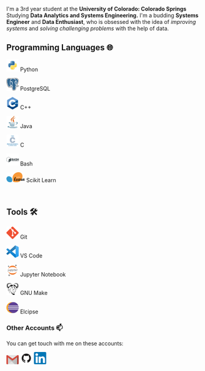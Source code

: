 I'm a 3rd year student at the **University of Colorado: Colorado Springs** Studying **Data Analytics and Systems Engineering.** 
I'm a budding **Systems Engineer** and **Data Enthusiast**, who is obsessed with the idea of *improving systems* and *solving challenging problems* with the help of data. 

## Programming Languages 🌐

[<img src="https://raw.githubusercontent.com/github/explore/80688e429a7d4ef2fca1e82350fe8e3517d3494d/topics/python/python.png" alt="python logo" width="32">](https://www.python.org/) Python

[<img src="https://raw.githubusercontent.com/Sarossilli/Sarossilli/master/img/elephant.png" alt="PostgreSQL" width="32">](https://www.postgresql.org/) PostgreSQL

[<img src="https://raw.githubusercontent.com/github/explore/80688e429a7d4ef2fca1e82350fe8e3517d3494d/topics/cpp/cpp.png" alt="cpp logo" width="32">](https://isocpp.org/) C++

[<img src="https://raw.githubusercontent.com/github/explore/80688e429a7d4ef2fca1e82350fe8e3517d3494d/topics/java/java.png" alt="java logo" width="32">](https://www.java.com/) Java

[<img src="https://raw.githubusercontent.com/github/explore/80688e429a7d4ef2fca1e82350fe8e3517d3494d/topics/c/c.png" alt="c logo" width="32">](http://www.open-std.org/jtc1/sc22/wg14/) C

[<img src="https://raw.githubusercontent.com/github/explore/80688e429a7d4ef2fca1e82350fe8e3517d3494d/topics/bash/bash.png" alt="bash logo" width="32">](https://www.gnu.org/software/bash/) Bash

[<img src="https://raw.githubusercontent.com/Sarossilli/Sarossilli/master/img/scikit.png" alt="scikit logo" width="48">](https://scikit-learn.org/stable/index.html) Scikit Learn

<br>

## Tools 🛠️

[<img src="https://raw.githubusercontent.com/Sarossilli/Sarossilli/master/img/git.png" alt="git logo" width="32">](https://git-scm.com/) Git

[<img src="https://raw.githubusercontent.com/Sarossilli/Sarossilli/master/img/vscode.png" alt="vscode logo" width="32">](https://code.visualstudio.com/) VS Code

[<img src="https://raw.githubusercontent.com/Sarossilli/Sarossilli/master/img/jupyter_notebook.png" alt="jupyter notebook logo" width="32">](https://jupyter.org/) Jupyter Notebook

[<img src="https://raw.githubusercontent.com/Sarossilli/Sarossilli/master/img/gnu_make.png" alt="gnu make logo" width="32">](https://www.gnu.org/software/make/manual/) GNU Make

[<img src="https://raw.githubusercontent.com/Sarossilli/Sarossilli/master/img/eclipse.png" alt="eclipse logo" width="32">](https://www.eclipse.org/) Elcipse

### Other Accounts 📫
You can get touch with me on these accounts:

[<img src="https://raw.githubusercontent.com/Sarossilli/Sarossilli/master/img/gmail.png" alt="email logo" width="32">](mailto:sarossilli@gmail.com) [<img src="https://raw.githubusercontent.com/Sarossilli/Sarossilli/master/img/github.png" alt="github logo" width="32">](https://github.com/sarossilli) [<img src="https://raw.githubusercontent.com/Sarossilli/Sarossilli/master/img/linkedin.png" alt="linkedin logo" width="32">](https://www.linkedin.com/in/sarossilli/)
